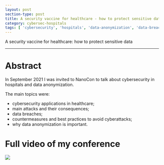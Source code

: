 ```yaml
---
layout: post
section-type: post
title: A security vaccine for healthcare - how to protect sensitive data
category: cybersec-hospitals
tags: [ 'cybersecurity', 'hospitals', 'data-anonymization', 'data-breach', 'best-practices']
---
```


A security vaccine for healthcare: how to protect sensitive data

---
# Abstract
In September 2021 I was invited to NanoCon to talk about cybersecurity in hospitals and data anonymization.

The main topics were:
- cybersecurity applications in healthcare;
- main attacks and their consequences;
- data breaches;
- countermeasures and best practices to avoid cyberattacks;
- why data anonymization is important.


# Full video of my conference
![](https://www.youtube.com/watch?v=QrR8EVVs9qE)
